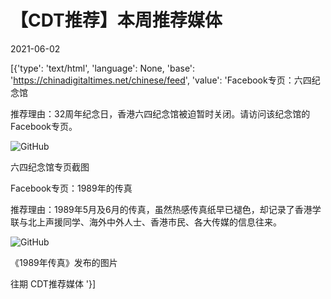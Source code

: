 # 【CDT推荐】本周推荐媒体

2021-06-02

[{'type': 'text/html', 'language': None, 'base': 'https://chinadigitaltimes.net/chinese/feed', 'value': 'Facebook专页：六四纪念馆

推荐理由：32周年纪念日，香港六四纪念馆被迫暂时关闭。请访问该纪念馆的Facebook专页。

![GitHub](https://chinadigitaltimes.net/chinese/files/2021/06/六四纪念馆截图-1024x681.png)

六四纪念馆专页截图



Facebook专页：1989年的传真

推荐理由：1989年5月及6月的传真，虽然热感传真纸早已褪色，却记录了香港学联与北上声援同学、海外中外人士、香港市民、各大传媒的信息往来。

![GitHub](https://chinadigitaltimes.net/chinese/files/2021/06/190849717_1778936588967612_8968159069088740580_n-1024x694.jpg)

《1989年传真》发布的图片



往期 CDT推荐媒体 '}]
